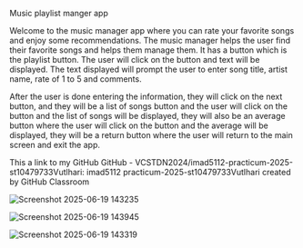 Music playlist manger app 


Welcome to the music manager app where you can rate your favorite songs and enjoy 
some recommendations. 
The music manager helps the user find their favorite songs and helps them manage them. 
It has a button which is the playlist button. The user will click on the button and text will be 
displayed. The text displayed will prompt the user to enter song title, artist name, rate of 1 
to 5 and comments. 

After the user is done entering the information, they will click on the next button, and they 
will be a list of songs button and the user will click on the button and the list of songs will 
be displayed, they will also be an average button where the user will click on the button 
and the average will be displayed, they will be a return button where the user will return to 
the main screen and exit the app.

This a link to my GitHub 
GitHub - VCSTDN2024/imad5112-practicum-2025-st10479733Vutlhari: imad5112
practicum-2025-st10479733Vutlhari created by GitHub Classroom

![Screenshot 2025-06-19 143235](https://github.com/user-attachments/assets/cb197a7b-66c0-43d8-ad12-f75ddc4371d5
)

![Screenshot 2025-06-19 143945](https://github.com/user-attachments/assets/d7303c2f-80cf-4046-83c0-196ea01f03ef)

![Screenshot 2025-06-19 143319](https://github.com/user-attachments/assets/0bb1eaea-e9c5-47ae-8d6d-9cd41d6d0cd7)

